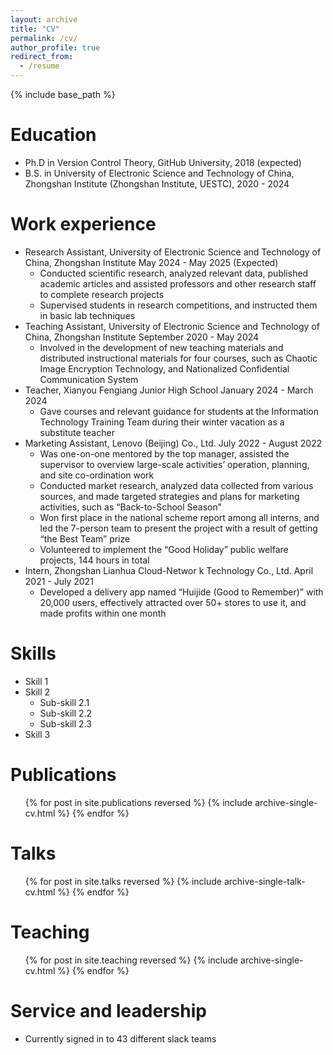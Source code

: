 ```yaml
---
layout: archive
title: "CV"
permalink: /cv/
author_profile: true
redirect_from:
  - /resume
---
```


{% include base_path %}

Education
======
* Ph.D in Version Control Theory, GitHub University, 2018 (expected)
* B.S. in University of Electronic Science and Technology of China, Zhongshan Institute (Zhongshan Institute, UESTC), 2020 - 2024

Work experience
======
* Research Assistant, University of Electronic Science and Technology of China, Zhongshan Institute                                        May 2024 - May 2025 (Expected)
  * Conducted scientific research, analyzed relevant data, published academic articles and assisted professors and other research staff to complete research projects 
  * Supervised students in research competitions, and instructed them in basic lab techniques
* Teaching Assistant, University of Electronic Science and Technology of China, Zhongshan Institute                                  September 2020 - May 2024
  * Involved in the development of new teaching materials and distributed instructional materials for four courses, such as Chaotic Image Encryption Technology, and Nationalized Confidential Communication System
* Teacher, Xianyou Fengiang Junior High School            January 2024 - March 2024
  * Gave courses and relevant guidance for students at the Information Technology Training Team during their winter vacation as a substitute teacher
* Marketing Assistant, Lenovo (Beijing) Co., Ltd.               July 2022 - August 2022
  * Was one-on-one mentored by the top manager, assisted the supervisor to overview large-scale activities’ operation, planning, and site co-ordination work 
  * Conducted market research, analyzed data collected from various sources, and made targeted strategies and plans for marketing activities, such as “Back-to-School Season” 
  * Won first place in the national scheme report among all interns, and led the 7-person team to present the project with a result of getting “the Best Team” prize
  * Volunteered to implement the “Good Holiday” public welfare projects, 144 hours in total 
* Intern, Zhongshan Lianhua Cloud-Networ k Technology Co., Ltd. April 2021 - July 2021
  * Developed a delivery app named “Huijide (Good to Remember)” with 20,000 users,  effectively attracted over 50+ stores to use it, and made profits within one month

  
Skills
======
* Skill 1
* Skill 2
  * Sub-skill 2.1
  * Sub-skill 2.2
  * Sub-skill 2.3
* Skill 3

Publications
======
  <ul>{% for post in site.publications reversed %}
    {% include archive-single-cv.html %}
  {% endfor %}</ul>
  
Talks
======
  <ul>{% for post in site.talks reversed %}
    {% include archive-single-talk-cv.html  %}
  {% endfor %}</ul>
  
Teaching
======
  <ul>{% for post in site.teaching reversed %}
    {% include archive-single-cv.html %}
  {% endfor %}</ul>
  
Service and leadership
======
* Currently signed in to 43 different slack teams
